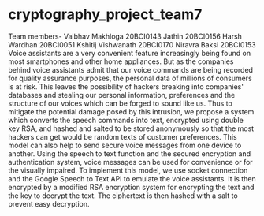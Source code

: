# cryptography_project_team7 
Team members-
Vaibhav  Makhloga                              	20BCI0143
Jathin 			                                      20BCI0156
Harsh Wardhan	                                  20BCI0051
Kshitij Vishwanath	                             20BCI0170
Niravra Baksi                    	              20BCI0153
 Voice assistants are a very convenient feature increasingly being found on most smartphones and other home appliances. But as the companies behind voice assistants admit that our voice commands are being recorded for quality assurance purposes, the personal data of millions of consumers is at risk.  This leaves the possibility of hackers breaking into companies' databases and stealing our personal information, preferences and the structure of our voices which can be forged to sound like us.  Thus to mitigate the potential damage posed by this intrusion, we propose a system which converts the speech commands into text, encrypted using double key RSA, and hashed and salted to be stored anonymously so that the most hackers can get would be random texts of customer preferences. This model can also help to send secure voice messages from one device to another.  Using the speech to text function and the secured encryption and authentication system, voice messages can be used for convenience or for the visually impaired. To implement this model, we use socket connection and the Google Speech to Text API to emulate the voice assistants.  It is then encrypted by a modified RSA encryption system for encrypting the text and the key to decrypt the text. The ciphertext is then hashed with a salt to prevent easy decryption.
